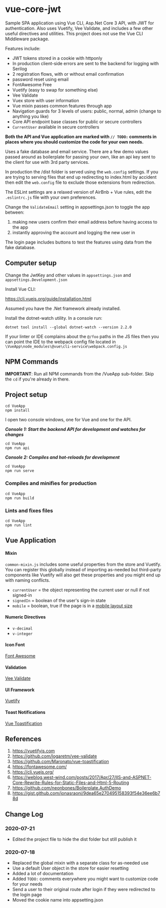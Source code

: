 # vue-core-jwt
Sample SPA application using Vue CLI, Asp.Net Core 3 API, with JWT for authentication. Also uses Vuetify,
Vee Validate, and includes a few other useful directives and utilities. This project does not use the Vue CLI Middleware package.

Features include:
* JWT tokens stored in a cookie with httponly
* In production client-side errors are sent to the backend for logging with Serilog
* 2 registration flows, with or without email confirmation
* password reset using email
* FontAwesome Free
* Vuetify (easy to swap for something else)
* Vee Validate
* Vuex store with user information
* Vue mixin passes common features through app
* Navigation guards for 3 levels of users: public, normal, admin (change to anything you like)
* Core API endpoint base classes for public or secure controllers
* ```CurrentUser``` available in secure controllers

**Both the API and Vue application are marked with ```// TODO:``` comments in places where you should customize the code for your own needs.** 

Uses a fake database and email service. There are a few demo values passed around as boilerplate for passing your own, like
an api key sent to the client for use with 3rd party services.

In production the /dist folder is served using the ```web.config``` settings. If you are trying to serving files
that end up redirecting to index.html by accident then edit the ```web.config``` file to exclude
those extensions from redirection.

The ESLint settings are a relaxed version of AirBnb + Vue rules, edit the ```.eslintrc.js``` file with your own preferences.

Change the ```ValidateEmail``` setting in appsettings.json to toggle the app between:
1) making new users confirm their email address before having access to the app
2) instantly approving the account and logging the new user in 

The login page includes buttons to test the features using data from the fake database.


## Computer setup

Change the JwtKey and other values in ```appsettings.json``` and ```appsettings.Development.json```

Install Vue CLI:

https://cli.vuejs.org/guide/installation.html

Assumed you have the .Net framework already installed.

Install the dotnet-watch utility. In a console run:

```dotnet tool install --global dotnet-watch --version 2.2.0```

If your linter or IDE complains about the ```@/foo``` paths in the JS files then you can
point the IDE to the webpack config file located in ```\VueApp\node_modules\@vue\cli-service\webpack.config.js```

## NPM Commands

**IMPORTANT**: Run all NPM commands from the /VueApp sub-folder. Skip the ```cd``` if you're already in there.

## Project setup
```
cd VueApp
npm install
```

I open two console windows, one for Vue and one for the API.

***Console 1: Start the backend API for development and watches for changes***
```
cd VueApp
npm run api
```

***Console 2: Compiles and hot-reloads for development***
```
cd VueApp
npm run serve
```

### Compiles and minifies for production
```
cd VueApp
npm run build
```

### Lints and fixes files
```
cd VueApp
npm run lint
```
## Vue Application

#### Mixin
```common-mixin.js``` includes some useful properties from the store and Vuetify. You can register this globally instead of
importing as-needed but third-party components like Vuetify will also get these properties and you might end up with naming
conflicts.

- ```currentUser``` = the object representing the current user or null if not signed-in
- ```signedIn``` = boolean of the user's sign-in state
- ```mobile``` = boolean, true if the page is in a [mobile layout size](https://vuetifyjs.com/en/customization/breakpoints/#breakpoint-service-object) 

#### Numeric Directives

- ```v-decimal```
- ```v-integer```

#### Icon Font

[Font Awesome](https://fontawesome.com/)

#### Validation

[Vee Validate](https://github.com/logaretm/vee-validate)

#### UI Framework

[Vuetify](https://vuetifyjs.com)

#### Toast Notifications

[Vue Toastification](https://github.com/Maronato/vue-toastification)

## References

1) https://vuetifyjs.com
1) https://github.com/logaretm/vee-validate
1) https://github.com/Maronato/vue-toastification
1) https://fontawesome.com/
1) https://cli.vuejs.org/
1) https://weblog.west-wind.com/posts/2017/Apr/27/IIS-and-ASPNET-Core-Rewrite-Rules-for-Static-Files-and-Html-5-Routing
1) https://github.com/neonbones/Boilerplate.AuthDemo
1) https://gist.github.com/jonasraoni/9dea65e270495158393f54e36ee6b78d

## Change Log

### 2020-07-21

- Edited the project file to hide the dist folder but still publish it

### 2020-07-18

- Replaced the global mixin with a separate class for as-needed use
- Use a default User object in the store for easier resetting
- Added a lot of documentation
- Added ```TODO:``` comments everywhere you might want to customize code for your needs
- Send a user to their original route after login if they were redirected to the login page
- Moved the cookie name into appsetting.json
